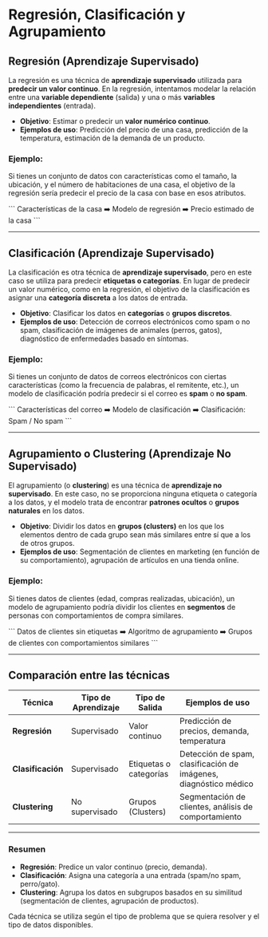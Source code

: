 
# Regresión, Clasificación y Agrupamiento

## **Regresión (Aprendizaje Supervisado)**

La regresión es una técnica de **aprendizaje supervisado** utilizada para **predecir un valor continuo**. En la regresión, intentamos modelar la relación entre una **variable dependiente** (salida) y una o más **variables independientes** (entrada).

- **Objetivo**: Estimar o predecir un **valor numérico continuo**.
- **Ejemplos de uso**: Predicción del precio de una casa, predicción de la temperatura, estimación de la demanda de un producto.
  
### Ejemplo:

Si tienes un conjunto de datos con características como el tamaño, la ubicación, y el número de habitaciones de una casa, el objetivo de la regresión sería predecir el precio de la casa con base en esos atributos.

\`\`\`
Características de la casa ➡️ Modelo de regresión ➡️ Precio estimado de la casa
\`\`\`

---

## **Clasificación (Aprendizaje Supervisado)**

La clasificación es otra técnica de **aprendizaje supervisado**, pero en este caso se utiliza para predecir **etiquetas o categorías**. En lugar de predecir un valor numérico, como en la regresión, el objetivo de la clasificación es asignar una **categoría discreta** a los datos de entrada.

- **Objetivo**: Clasificar los datos en **categorías** o **grupos discretos**.
- **Ejemplos de uso**: Detección de correos electrónicos como spam o no spam, clasificación de imágenes de animales (perros, gatos), diagnóstico de enfermedades basado en síntomas.

### Ejemplo:

Si tienes un conjunto de datos de correos electrónicos con ciertas características (como la frecuencia de palabras, el remitente, etc.), un modelo de clasificación podría predecir si el correo es **spam** o **no spam**.

\`\`\`
Características del correo ➡️ Modelo de clasificación ➡️ Clasificación: Spam / No spam
\`\`\`

---

## **Agrupamiento o Clustering (Aprendizaje No Supervisado)**

El agrupamiento (o **clustering**) es una técnica de **aprendizaje no supervisado**. En este caso, no se proporciona ninguna etiqueta o categoría a los datos, y el modelo trata de encontrar **patrones ocultos** o **grupos naturales** en los datos.

- **Objetivo**: Dividir los datos en **grupos (clusters)** en los que los elementos dentro de cada grupo sean más similares entre sí que a los de otros grupos.
- **Ejemplos de uso**: Segmentación de clientes en marketing (en función de su comportamiento), agrupación de artículos en una tienda online.

### Ejemplo:

Si tienes datos de clientes (edad, compras realizadas, ubicación), un modelo de agrupamiento podría dividir los clientes en **segmentos** de personas con comportamientos de compra similares.

\`\`\`
Datos de clientes sin etiquetas ➡️ Algoritmo de agrupamiento ➡️ Grupos de clientes con comportamientos similares
\`\`\`

---

## **Comparación entre las técnicas**

| **Técnica**       | **Tipo de Aprendizaje** | **Tipo de Salida**           | **Ejemplos de uso**                                               |
|-------------------|-------------------------|------------------------------|-------------------------------------------------------------------|
| **Regresión**     | Supervisado             | Valor continuo                | Predicción de precios, demanda, temperatura                       |
| **Clasificación** | Supervisado             | Etiquetas o categorías        | Detección de spam, clasificación de imágenes, diagnóstico médico  |
| **Clustering**    | No supervisado          | Grupos (Clusters)             | Segmentación de clientes, análisis de comportamiento              |

---

### Resumen

- **Regresión**: Predice un valor continuo (precio, demanda).
- **Clasificación**: Asigna una categoría a una entrada (spam/no spam, perro/gato).
- **Clustering**: Agrupa los datos en subgrupos basados en su similitud (segmentación de clientes, agrupación de productos).

Cada técnica se utiliza según el tipo de problema que se quiera resolver y el tipo de datos disponibles.

